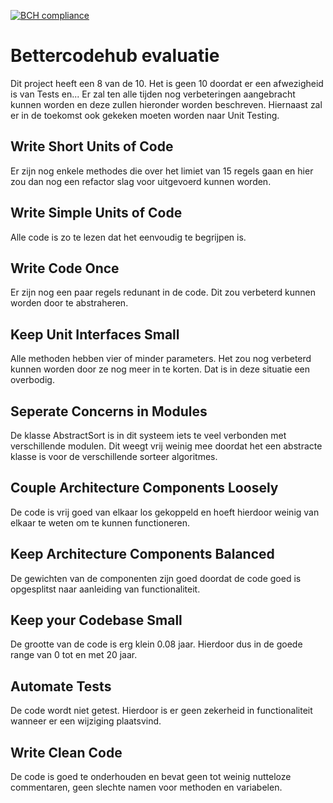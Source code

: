 [![BCH compliance](https://bettercodehub.com/edge/badge/jlsa/Boggle?token=a6c4046fbb4d538ca74a26f917d6b20a82050e0d)](https://bettercodehub.com/)
# Bettercodehub evaluatie
Dit project heeft een 8 van de 10. Het is geen 10 doordat er een afwezigheid is van Tests en... Er zal ten alle tijden nog verbeteringen aangebracht kunnen worden en deze zullen hieronder worden beschreven. Hiernaast zal er in de toekomst ook gekeken moeten worden naar Unit Testing.


## Write Short Units of Code
Er zijn nog enkele methodes die over het limiet van 15 regels gaan en hier zou dan nog een refactor slag voor uitgevoerd kunnen worden.

## Write Simple Units of Code
Alle code is zo te lezen dat het eenvoudig te begrijpen is.

## Write Code Once
Er zijn nog een paar regels redunant in de code. Dit zou verbeterd kunnen worden door te abstraheren.

## Keep Unit Interfaces Small
Alle methoden hebben vier of minder parameters. Het zou nog verbeterd kunnen worden door ze nog meer in te korten. Dat is in deze situatie een overbodig.

## Seperate Concerns in Modules
De klasse AbstractSort is in dit systeem iets te veel verbonden met verschillende modulen. Dit weegt vrij weinig mee doordat het een abstracte klasse is voor de verschillende sorteer algoritmes.

## Couple Architecture Components Loosely
De code is vrij goed van elkaar los gekoppeld en hoeft hierdoor weinig van elkaar te weten om te kunnen functioneren.

## Keep Architecture Components Balanced
De gewichten van de componenten zijn goed doordat de code goed is opgesplitst naar aanleiding van functionaliteit.

## Keep your Codebase Small
De grootte van de code is erg klein 0.08 jaar. Hierdoor dus in de goede range van 0 tot en met 20 jaar.

## Automate Tests
De code wordt niet getest. Hierdoor is er geen zekerheid in functionaliteit wanneer er een wijziging plaatsvind.

## Write Clean Code
De code is goed te onderhouden en bevat geen tot weinig nutteloze commentaren, geen slechte namen voor methoden en variabelen.
